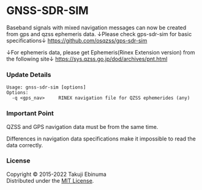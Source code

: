 # GNSS-SDR-SIM

Baseband signals with mixed navigation messages can now be created from gps and qzss ephemeris data.
↓Please check gps-sdr-sim for basic specifications↓
https://github.com/osqzss/gps-sdr-sim

↓For ephemeris data, please get Ephemeris(Rinex Extension version) from the following site↓
https://sys.qzss.go.jp/dod/archives/pnt.html

### Update Details

```
Usage: gnss-sdr-sim [options]
Options:
  -q <gps_nav>     RINEX navigation file for QZSS ephemerides (any)

```

### Important Point
QZSS and GPS navigation data must be from the same time. 

Differences in navigation data specifications make it impossible to read the data correctly.

### License

Copyright &copy; 2015-2022 Takuji Ebinuma  
Distributed under the [MIT License](http://www.opensource.org/licenses/mit-license.php).
